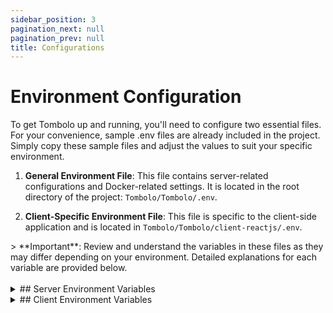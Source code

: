 ```yaml
---
sidebar_position: 3
pagination_next: null
pagination_prev: null
title: Configurations
---
```


# Environment Configuration

To get Tombolo up and running, you'll need to configure two essential files. For your convenience, sample .env files are already included in the project. Simply copy these sample files and adjust the values to suit your specific environment.

1. **General Environment File**:
   This file contains server-related configurations and Docker-related settings. It is located in the root directory of the project: `Tombolo/Tombolo/.env`.

2. **Client-Specific Environment File**:
   This file is specific to the client-side application and is located in `Tombolo/Tombolo/client-reactjs/.env`.

<div class="important_block">
> **Important**: Review and understand the variables in these files as they may differ depending on your environment. Detailed explanations for each variable are provided below.
</div>

<!-- Force a line break -->
<br/>

<div class="custom_details_component">
<details class="env_config-details">
<summary>
## Server Environment Variables
</summary>

Below are the server and Docker-related configuration variables for Tombolo. These variables are also referenced in the Docker Compose file. Each one is explained with its purpose and usage.

### 1. Instance Configuration

- **INSTANCE_NAME**
  This variable is used to give a unique name to the instance of the Tombolo application.
  _Example:_ `tombolo_dev_1`

- **NODE_ENV**
  Defines the environment type in which Tombolo will run. It can either be set to `development` or `production`.
  _Example:_ `development`

- **NODE_LOG_LEVEL**
  The logging level for the Node.js server. Options include `error`, `warn`, `info`, `http`, `verbose`, `debug`, and `silly`. For more information on configuring logging with Winston, refer to the [Winston Configuration](https://github.com/winstonjs/winston).
  _Example:_ `http`

---

### 2. Host, Port, and Web URL Configuration

- **HOSTNAME**
  This defines the hostname that Tombolo will use. Typically, `localhost` is used for local development, but in a production setup, this could be a domain name or an IP address where the Tombolo server is hosted.
  _Example:_ `localhost`

- **SERVER_PORT**
  Specifies the port on which the backend server will run. This is the port that handles API requests and communications between the frontend and backend.
  _Example:_ `3001`

- **HTTP_PORT**
  This port is dedicated to the frontend interface of Tombolo. When running locally, the frontend will be accessible through this port.
  _Example:_ `3000`

- **HTTPS_PORT**
  Port used for secure HTTP traffic (HTTPS). If SSL/TLS isn't configured or required for your local setup, this setting can be ignored.
  _Example:_ `443`

- **WEB_URL**
  URL to access Tombolo's web interface. It is composed of the hostname and HTTP port. In production, this would be a FQDN.
  _Example:_ `http://localhost:3000/`

---

### 3. SSL Certificate Configuration (Nginx)

These configurations are required if you're using SSL/TLS. Ignore if not using SSL.

- **CERT_PATH**
  Specifies the directory path where SSL certificates are stored. This path is referenced by Nginx.
  _Example:_ `/certs`

- **CERTIFICATE_NAME**
  The file name of your SSL certificate.
  _Example:_ `my_certificate.pem`

- **CERTIFICATE_KEY**
  The file name of the SSL certificate's private key.
  _Example:_ `my_certificate_key.pem`

---

### 4. Database Configuration

- **MYSQL_SSL_ENABLED**
  Determines whether SSL is enabled for the MySQL connection. Set this to `true` in production environment.
  _Example:_ `false`

- **DB_USERNAME**
  The default is often `root`. In production, a non-root user with appropriate permissions is recommended.
  _Example:_ `root`

- **DB_PASSWORD**
  The password associated with the MySQL username.
  _Example:_ `root`

- **DB_PORT**
  The port used for MySQL communication. The default MySQL port is `3306`, but this may differ based on your environment.
  _Example:_ `3306`

- **DB_NAME**
  The name of the MySQL database used by Tombolo.
  _Example:_ `tombolo`

- **DB_HOSTNAME**
  The host of the MySQL database, typically `localhost` for local setups. For Docker, use the service name `mysql_db`.
  _Example:_ `localhost`

---

### 5. Authentication and Authorization Configuration

Tombolo offers two authentication methods: traditional authentication and Azure AD. By default, traditional authentication is enabled and is required for your ownership account. Regardless of whether you use Azure AD for authentication, the following three variables must be provided.

To generate these secret tokens, you can use the following bash command:
`openssl rand -base64 32`

- **JWT_SECRET**
  Avoid using predictable or short keys. Use a strong, random secret key generated by a secure method (such as using a cryptographically secure random generator)

- **JWT_REFRESH_SECRET**
  Same as JWT secret the Refresh Secret must be unpredictable and long.

- **CSRF_SECRET**
  This token is used by the application to protect against Cross-Site Request Forgery (CSRF) attacks. It must be a strong, unique value to ensure the integrity of requests and prevent unauthorized actions from malicious sources.

---

### 6. OAuth 2.0 (Azure) Configuration

<div class="important_block">
> **Important**: Azure AD authentication is optional, and you are not required to set Azure configuration variables
</div>

The first step to using Microsoft Entra ID for authentication is to register an application in Azure. Once registered, you will receive a Client ID and Tenant ID, which are crucial for this to work. You can also configure a redirect URI, which is a URL to be routed to when a user is authenticated.

- **TENANT_ID**
  The tenant ID from Azure AD. You obtain this after registering your application in Azure AD.
  _Example:_ `your_tenant_id`

- **CLIENT_ID**
  The client ID from Azure AD. You obtain this after registering your application in Azure AD.
  _Example:_ `your_client_id`

- **CLIENT_SECRET**
  The client secret from Azure AD. You obtain this after registering your application in Azure AD.
  _Example:_ `your_client_secret`

- **REDIRECT_URI**
  The redirect URI from Azure AD. You obtain this after registering your application in Azure AD.
  _Example:_ `http://localhost:3000`

---

### 7. Email Configuration

Tombolo does not include a built-in SMTP server. To enable email functionality (e.g., notifications), you will need to configure an external SMTP server:

Some services we recommend are: [SendGrid](https://sendgrid.com/), [Mailgun](https://www.mailgun.com/), [Azure ACS](https://azure.microsoft.com/en-us/products/communication-services) and [Brevo](https://www.brevo.com/)

- **EMAIL_SMTP_HOST**
  The SMTP host for sending emails.

  _Example:_ `smtp.mailserver.com`

- **EMAIL_PORT**
  The port number for the SMTP server.

  _Example:_ `25`

- **EMAIL_SENDER**
  The default sender email address.

  _Example:_ `donotreply@tombolo.com`

- **EMAIL_USER (optional)**
  The SMTP auth username.

  _Example:_ `testuser1`

- **EMAIL_PASS (optional)**
  The SMTP auth password.

---

### 8. Security Configuration

- **ENCRYPTION_KEY**
  This key is used for hashing, encryption, and decryption operations within Tombolo. You can generate this key using OpenSSL:
  `openssl rand -base64 32`

---

### 9. Integration-Specific Configuration

If you have any integrations enabled and they have environment variables, they can be added to this configuration file as well. There is a placeholder section for those integration-specific variables. Please add them there.

</details>
</div>

<div class="custom_details_component">
<details>
<summary>
## Client Environment Variables
</summary>

### Development Configuration

- **PORT**
  Defines the port on which the front-end React application will run.
  _Example:_ `3000`

- **VITE_PROXY_URL**
  Specifies the proxy URL for the React application, typically used to proxy API requests during development.
  _Example:_ `http://localhost:3001`

### Authentication Configuration

- **VITE_AUTH_METHODS**
  Specifies the authentication method to be used by the application. Available options are `traditional` and `azure`. For more details, refer to the `APP_AUTH_METHOD` variable in the server configuration. These values should be entered in a CSV format. You can use any combination of methods, but at least one must always be present to be able to authenticate to the application.

  _Example:_ `traditional,azure`

### Azure Configuration (only if using Azure AD for authentication)

<div class="important_block">
> **Important**: Azure AD authentication is optional, and you are not required to set Azure configuration variables
</div>

- **VITE_AZURE_CLIENT_ID**
  The client ID for Azure AD authentication.
  _Example:_ `your-azure-client-id`

- **VITE_AZURE_TENANT_ID**
  The tenant ID for Azure AD authentication.
  _Example:_ `your-azure-tenant-id`

- **VITE_AZURE_REDIRECT_URI**
  The URL Azure will redirect the user to after successful authentication. This must also be configured in Azure when registering the app.
  _Example:_ `http://localhost:3001/auth/callback`

- **VITE_AZURE_API_TOKEN_SCOPE**
  The API token scope for Azure AD authentication.
  _Example:_ `api://your-api-id/.default`

### App Version

- **VITE_VERSION**
  The version of the application, typically derived from the package version.
  _Example:_ `$npm_package_version`

</details>
</div>
